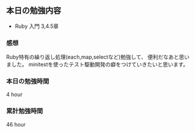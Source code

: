 ## 本日の勉強内容

- Ruby 入門 3,4.5章

### 感想

Ruby特有の繰り返し処理(each,map,selectなど)勉強して、
便利だなあと思いました。
minitestを使ったテスト駆動開発の癖をつけていきたいと思います。

### 本日の勉強時間

4 hour

### 累計勉強時間

46 hour